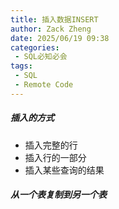 ```yaml
---
title: 插入数据INSERT
author: Zack Zheng
date: 2025/06/19 09:38
categories:
 - SQL必知必会
tags:
 - SQL
 - Remote Code
---
```


##### 插入的方式

+ 插入完整的行
+ 插入行的一部分
+ 插入某些查询的结果


##### 从一个表复制到另一个表


<Suspense>
  <my-codes repo="o-bricks" path="sql/sqlIn10Minutes/insert.sql" lang="sql" />
</Suspense>
